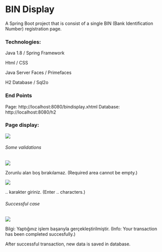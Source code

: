 # BIN Display
A Spring Boot project that is consist of a single BIN (Bank Identification Number) registration page.

<h3>Technologies:</h3>

Java 1.8 / Spring Framework

Html / CSS

Java Server Faces / Primefaces

H2 Database / Sql2o

<h3>End Points</h3>

Page: http://localhost:8080/bindisplay.xhtml
Database: http://localhost:8080/h2

<h3>Page display:</h3>

![](https://i.hizliresim.com/hODy6N.png)

<h6>Some validations</h6>

![](https://i.hizliresim.com/CUIZmd.png)

Zorunlu alan boş bırakılamaz. (Required area cannot be empty.)

![](https://i.hizliresim.com/Ai3Mf2.png)

.. karakter giriniz. (Enter .. characters.)

<h6>Successful case</h6>

![](https://i.hizliresim.com/FVpC61.png)
 
 Bilgi: Yaptığınız işlem başarıyla gerçekleştirilmiştir. (Info: Your transaction has been completed succesfully.)
 
 After successful transaction, new data is saved in database.





